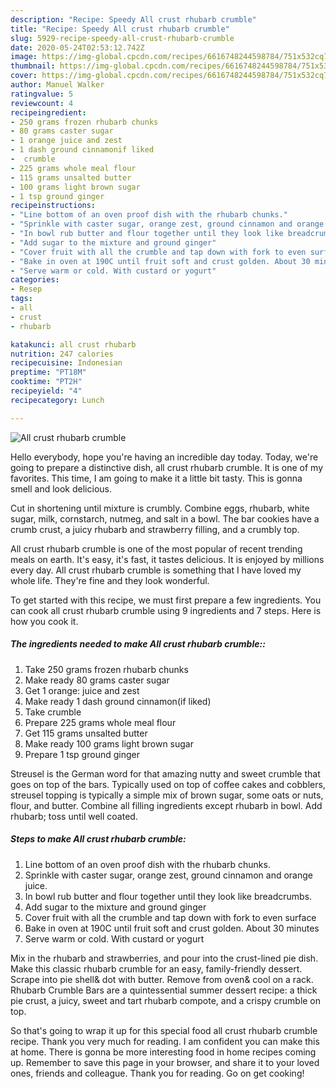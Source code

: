 ```yaml
---
description: "Recipe: Speedy All crust rhubarb crumble"
title: "Recipe: Speedy All crust rhubarb crumble"
slug: 5929-recipe-speedy-all-crust-rhubarb-crumble
date: 2020-05-24T02:53:12.742Z
image: https://img-global.cpcdn.com/recipes/6616748244598784/751x532cq70/all-crust-rhubarb-crumble-recipe-main-photo.jpg
thumbnail: https://img-global.cpcdn.com/recipes/6616748244598784/751x532cq70/all-crust-rhubarb-crumble-recipe-main-photo.jpg
cover: https://img-global.cpcdn.com/recipes/6616748244598784/751x532cq70/all-crust-rhubarb-crumble-recipe-main-photo.jpg
author: Manuel Walker
ratingvalue: 5
reviewcount: 4
recipeingredient:
- 250 grams frozen rhubarb chunks
- 80 grams caster sugar
- 1 orange juice and zest
- 1 dash ground cinnamonif liked
-  crumble
- 225 grams whole meal flour
- 115 grams unsalted butter
- 100 grams light brown sugar
- 1 tsp ground ginger
recipeinstructions:
- "Line bottom of an oven proof dish with the rhubarb chunks."
- "Sprinkle with caster sugar, orange zest, ground cinnamon and orange juice."
- "In bowl rub butter and flour together until they look like breadcrumbs."
- "Add sugar to the mixture and ground ginger"
- "Cover fruit with all the crumble and tap down with fork to even surface"
- "Bake in oven at 190C until fruit soft and crust golden. About 30 minutes"
- "Serve warm or cold. With custard or yogurt"
categories:
- Resep
tags:
- all
- crust
- rhubarb

katakunci: all crust rhubarb
nutrition: 247 calories
recipecuisine: Indonesian
preptime: "PT18M"
cooktime: "PT2H"
recipeyield: "4"
recipecategory: Lunch

---
```



![All crust rhubarb crumble](https://img-global.cpcdn.com/recipes/6616748244598784/751x532cq70/all-crust-rhubarb-crumble-recipe-main-photo.jpg)

Hello everybody, hope you're having an incredible day today. Today, we're going to prepare a distinctive dish, all crust rhubarb crumble. It is one of my favorites. This time, I am going to make it a little bit tasty. This is gonna smell and look delicious.

Cut in shortening until mixture is crumbly. Combine eggs, rhubarb, white sugar, milk, cornstarch, nutmeg, and salt in a bowl. The bar cookies have a crumb crust, a juicy rhubarb and strawberry filling, and a crumbly top.

All crust rhubarb crumble is one of the most popular of recent trending meals on earth. It's easy, it's fast, it tastes delicious. It is enjoyed by millions every day. All crust rhubarb crumble is something that I have loved my whole life. They're fine and they look wonderful.


To get started with this recipe, we must first prepare a few ingredients. You can cook all crust rhubarb crumble using 9 ingredients and 7 steps. Here is how you cook it.

##### The ingredients needed to make All crust rhubarb crumble::

1. Take 250 grams frozen rhubarb chunks
1. Make ready 80 grams caster sugar
1. Get 1 orange: juice and zest
1. Make ready 1 dash ground cinnamon(if liked)
1. Take  crumble
1. Prepare 225 grams whole meal flour
1. Get 115 grams unsalted butter
1. Make ready 100 grams light brown sugar
1. Prepare 1 tsp ground ginger


Streusel is the German word for that amazing nutty and sweet crumble that goes on top of the bars. Typically used on top of coffee cakes and cobblers, streusel topping is typically a simple mix of brown sugar, some oats or nuts, flour, and butter. Combine all filling ingredients except rhubarb in bowl. Add rhubarb; toss until well coated. 

##### Steps to make All crust rhubarb crumble:

1. Line bottom of an oven proof dish with the rhubarb chunks.
1. Sprinkle with caster sugar, orange zest, ground cinnamon and orange juice.
1. In bowl rub butter and flour together until they look like breadcrumbs.
1. Add sugar to the mixture and ground ginger
1. Cover fruit with all the crumble and tap down with fork to even surface
1. Bake in oven at 190C until fruit soft and crust golden. About 30 minutes
1. Serve warm or cold. With custard or yogurt


Mix in the rhubarb and strawberries, and pour into the crust-lined pie dish. Make this classic rhubarb crumble for an easy, family-friendly dessert. Scrape into pie shell&amp; dot with butter. Remove from oven&amp; cool on a rack. Rhubarb Crumble Bars are a quintessential summer dessert recipe: a thick pie crust, a juicy, sweet and tart rhubarb compote, and a crispy crumble on top. 

So that's going to wrap it up for this special food all crust rhubarb crumble recipe. Thank you very much for reading. I am confident you can make this at home. There is gonna be more interesting food in home recipes coming up. Remember to save this page in your browser, and share it to your loved ones, friends and colleague. Thank you for reading. Go on get cooking!
